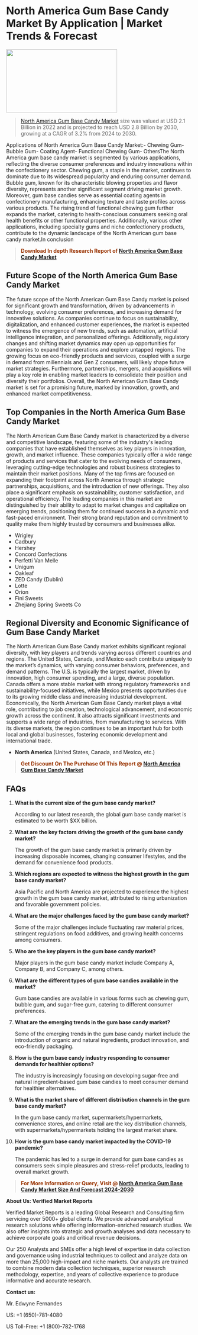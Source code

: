 <p><h1>North America Gum Base Candy Market By Application | Market Trends & Forecast</h1><p><img class="aligncenter size-medium wp-image-105565" src="https://ffe5etoiles.com/wp-content/uploads/2025/01/MST7-300x171.png" alt="" width="300" height="171" /></p><blockquote><p><a href="https://www.verifiedmarketreports.com/download-sample/?rid=529562&utm_source=Github-NA&utm_medium=352" target="_blank">North America Gum Base Candy Market</a> size was valued at USD 2.1 Billion in 2022 and is projected to reach USD 2.8 Billion by 2030, growing at a CAGR of 3.2% from 2024 to 2030.</p></blockquote>Applications of North America Gum Base Candy Market:- Chewing Gum- Bubble Gum- Coating Agent- Functional Chewing Gum- OthersThe North America gum base candy market is segmented by various applications, reflecting the diverse consumer preferences and industry innovations within the confectionery sector. Chewing gum, a staple in the market, continues to dominate due to its widespread popularity and enduring consumer demand. Bubble gum, known for its characteristic blowing properties and flavor diversity, represents another significant segment driving market growth. Moreover, gum base candies serve as essential coating agents in confectionery manufacturing, enhancing texture and taste profiles across various products. The rising trend of functional chewing gum further expands the market, catering to health-conscious consumers seeking oral health benefits or other functional properties. Additionally, various other applications, including specialty gums and niche confectionery products, contribute to the dynamic landscape of the North American gum base candy market.In conclusion</p><blockquote><p><span style="color: #993300;"><strong>Download In depth Research Report of <a href="https://www.verifiedmarketreports.com/download-sample/?rid=529562&utm_source=Github-NA&utm_medium=352">North America Gum Base Candy Market</a></strong></span></p></blockquote><h2>Future Scope of the North America Gum Base Candy Market</h2><p>The future scope of the North American Gum Base Candy market is poised for significant growth and transformation, driven by advancements in technology, evolving consumer preferences, and increasing demand for innovative solutions. As companies continue to focus on sustainability, digitalization, and enhanced customer experiences, the market is expected to witness the emergence of new trends, such as automation, artificial intelligence integration, and personalized offerings. Additionally, regulatory changes and shifting market dynamics may open up opportunities for companies to expand their operations and explore untapped regions. The growing focus on eco-friendly products and services, coupled with a surge in demand from millennials and Gen Z consumers, will likely shape future market strategies. Furthermore, partnerships, mergers, and acquisitions will play a key role in enabling market leaders to consolidate their position and diversify their portfolios. Overall, the North American Gum Base Candy market is set for a promising future, marked by innovation, growth, and enhanced market competitiveness.</p><h2>Top Companies in the North America Gum Base Candy Market</h2><p>The North American Gum Base Candy market is characterized by a diverse and competitive landscape, featuring some of the industry's leading companies that have established themselves as key players in innovation, growth, and market influence. These companies typically offer a wide range of products and services that cater to the evolving needs of consumers, leveraging cutting-edge technologies and robust business strategies to maintain their market positions. Many of the top firms are focused on expanding their footprint across North America through strategic partnerships, acquisitions, and the introduction of new offerings. They also place a significant emphasis on sustainability, customer satisfaction, and operational efficiency. The leading companies in this market are distinguished by their ability to adapt to market changes and capitalize on emerging trends, positioning them for continued success in a dynamic and fast-paced environment. Their strong brand reputation and commitment to quality make them highly trusted by consumers and businesses alike.</p><p><ul><li>Wrigley </li><li> Cadbury </li><li> Hershey </li><li> Concord Confections </li><li> Perfetti Van Melle </li><li> Unigum </li><li> Oakleaf </li><li> ZED Candy (Dublin) </li><li> Lotte </li><li> Orion </li><li> Fini Sweets </li><li> Zhejiang Spring Sweets Co</li></ul></p><h2>Regional Diversity and Economic Significance of Gum Base Candy Market</h2><p>The North American Gum Base Candy market exhibits significant regional diversity, with key players and trends varying across different countries and regions. The United States, Canada, and Mexico each contribute uniquely to the market’s dynamics, with varying consumer behaviors, preferences, and demand patterns. The U.S. is typically the largest market, driven by innovation, high consumer spending, and a large, diverse population. Canada offers a more stable market with strong regulatory frameworks and sustainability-focused initiatives, while Mexico presents opportunities due to its growing middle class and increasing industrial development. Economically, the North American Gum Base Candy market plays a vital role, contributing to job creation, technological advancement, and economic growth across the continent. It also attracts significant investments and supports a wide range of industries, from manufacturing to services. With its diverse markets, the region continues to be an important hub for both local and global businesses, fostering economic development and international trade.</p><ul> <li><strong>North America</strong> (United States, Canada, and Mexico, etc.)</li></ul><blockquote><p><span style="color: #993300;"><strong>Get Discount On The Purchase Of This Report @ <a href="https://www.verifiedmarketreports.com/ask-for-discount/?rid=529562&utm_source=Github-NA&utm_medium=352">North America Gum Base Candy Market</a></strong></span></p></blockquote><h2>FAQs</h2><p><ol> <li> <strong>What is the current size of the gum base candy market?</div><div></strong> <p>According to our latest research, the global gum base candy market is estimated to be worth $XX billion.</p> </li> <li> <strong>What are the key factors driving the growth of the gum base candy market?</div><div></strong> <p>The growth of the gum base candy market is primarily driven by increasing disposable incomes, changing consumer lifestyles, and the demand for convenience food products.</p> </li> <li> <strong>Which regions are expected to witness the highest growth in the gum base candy market?</div><div></strong> <p>Asia Pacific and North America are projected to experience the highest growth in the gum base candy market, attributed to rising urbanization and favorable government policies.</p> </li> <li> <strong>What are the major challenges faced by the gum base candy market?</div><div></strong> <p>Some of the major challenges include fluctuating raw material prices, stringent regulations on food additives, and growing health concerns among consumers.</p> </li> <li> <strong>Who are the key players in the gum base candy market?</div><div></strong> <p>Major players in the gum base candy market include Company A, Company B, and Company C, among others.</p> </li> <li> <strong>What are the different types of gum base candies available in the market?</div><div></strong> <p>Gum base candies are available in various forms such as chewing gum, bubble gum, and sugar-free gum, catering to different consumer preferences.</p> </li> <li> <strong>What are the emerging trends in the gum base candy market?</div><div></strong> <p>Some of the emerging trends in the gum base candy market include the introduction of organic and natural ingredients, product innovation, and eco-friendly packaging.</p> </li> <li> <strong>How is the gum base candy industry responding to consumer demands for healthier options?</div><div></strong> <p>The industry is increasingly focusing on developing sugar-free and natural ingredient-based gum base candies to meet consumer demand for healthier alternatives.</p> </li> <li> <strong>What is the market share of different distribution channels in the gum base candy market?</div><div></strong> <p>In the gum base candy market, supermarkets/hypermarkets, convenience stores, and online retail are the key distribution channels, with supermarkets/hypermarkets holding the largest market share.</p> </li> <li> <strong>How is the gum base candy market impacted by the COVID-19 pandemic?</div><div></strong> <p>The pandemic has led to a surge in demand for gum base candies as consumers seek simple pleasures and stress-relief products, leading to overall market growth.</p> </li></ol></p><blockquote><p><span style="color: #993300;"><strong>For More Information or Query, Visit @ <a href="https://www.verifiedmarketreports.com/product/gum-base-candy-market/">North America Gum Base Candy Market Size And Forecast 2024-2030</a></strong></span></p></blockquote><p><strong>About Us: Verified Market Reports</strong></p><p>Verified Market Reports is a leading Global Research and Consulting firm servicing over 5000+ global clients. We provide advanced analytical research solutions while offering information-enriched research studies. We also offer insights into strategic and growth analyses and data necessary to achieve corporate goals and critical revenue decisions.</p><p>Our 250 Analysts and SMEs offer a high level of expertise in data collection and governance using industrial techniques to collect and analyze data on more than 25,000 high-impact and niche markets. Our analysts are trained to combine modern data collection techniques, superior research methodology, expertise, and years of collective experience to produce informative and accurate research.</p><p><strong>Contact us:</strong></p><p>Mr. Edwyne Fernandes</p><p>US: +1 (650)-781-4080</p><p>US Toll-Free: +1 (800)-782-1768</p>
